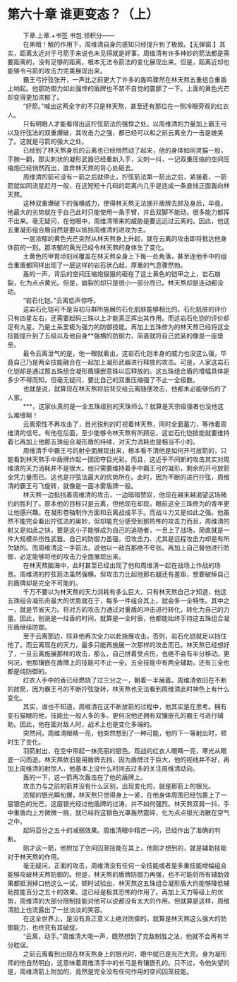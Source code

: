 <h1>第六十章 谁更变态？（上）</h1>
<div id="content">&nbsp&nbsp&nbsp&nbsp&nbsp&nbsp&nbsp&nbsp
 下章.上章.+书签.书包.领积分——
 <br/>&nbsp&nbsp&nbsp&nbsp&nbsp&nbsp&nbsp&nbsp
 在黑暗！触的作用下，周维清自身的感知只经提升到了极致。【无弹窗.】其实，距离太近对于弓箭手来说也未见得就是好事。周维清有许多神妙的箭法都是需要距离的，没有足够的距离，根本无法令箭法的变化展现出来。但是，距离近却也能够令弓箭的攻击力完美展现出来。
 <br/>&nbsp&nbsp&nbsp&nbsp&nbsp&nbsp&nbsp&nbsp
 霸王弓拧弦张开，一声比之前更大了许多的轰鸣骤然在林天熬五重组合重盾上响起。他那防御力如此强悍的盾牌也不禁不自觉的震颤了一下。上面的黄色光芒却变得更加浓郁了。
 <br/>&nbsp&nbsp&nbsp&nbsp&nbsp&nbsp&nbsp&nbsp
 “好箭。”喊出这两全字的不只是林天熬，甚至还有那位在一侧冷眼旁观的红衣人。
 <br/>&nbsp&nbsp&nbsp&nbsp&nbsp&nbsp&nbsp&nbsp
 只有明眼人才能看得出这拧弦箭法的强悍之处。以周维清的力量加上霸王弓以及拧弦法的双重爆破，其攻击力之强，都已经可以和之前云离全力一击是媲美了。这就是弓箭的强大之处。
 <br/>&nbsp&nbsp&nbsp&nbsp&nbsp&nbsp&nbsp&nbsp
 已经到了林天熬身后的云离也已经悄然动了起来，他的身体如同灵猫一般，手腕一翻，那尖刺状的凝形武器已经重新入手，尖刺一抖，一记双重压缩的空间压缩炮已经悄然而出，直奔林天熬的背心处砸去。
 <br/>&nbsp&nbsp&nbsp&nbsp&nbsp&nbsp&nbsp&nbsp
 周维清的箭可没有一箭之后就停止，拧弦箭法第一箭出之后，紧接着，一箭箭就如同流星赶月一般，在这短短十几码的距离内几乎是连成一条直线正面轰向林天熬。
 <br/>&nbsp&nbsp&nbsp&nbsp&nbsp&nbsp&nbsp&nbsp
 这种双重爆破下的强横威力，使得林天熬无法挪开盾牌去顾及身后，毕竟，他最大的劣势就在于自己此时只能使用一条手臂，并且双脚不能动。很多能力都挥不出来。毫无疑问，在他眼中，周维清带来的威胁是要远远过云离的。因此，他这五重凝形组合盾自然是要以抵挡周维清的进攻为主。
 <br/>&nbsp&nbsp&nbsp&nbsp&nbsp&nbsp&nbsp&nbsp
 一层浓郁的黄色光芒突然从林天熬身上升起，就在云离的攻击即将抵达他身体前的一刻。那浓郁的黄光已经令林天熬的身体生了变化。
 <br/>&nbsp&nbsp&nbsp&nbsp&nbsp&nbsp&nbsp&nbsp
 土黄色的甲胄顷刻间覆盖在林天熬全身上下每一处角落，甚至连他手中的组合重盾都同样出现了一层这样的岩石状凸起，厚重的气息骤然勃。
 <br/>&nbsp&nbsp&nbsp&nbsp&nbsp&nbsp&nbsp&nbsp
 轰的一声，背后的空间压缩炮狠狠的砸在了这土黄色的铠甲之上，岩石崩裂，化为点点黄光。但是，崩裂的却只是很小一部分而已。林天熬却是连动都没动。
 <br/>&nbsp&nbsp&nbsp&nbsp&nbsp&nbsp&nbsp&nbsp
 “岩石化铠。”云离低声惊呼。
 <br/>&nbsp&nbsp&nbsp&nbsp&nbsp&nbsp&nbsp&nbsp
 这岩石化铠可不是当初马群所施展的石化肌肤能够相比的。石化肌肤的评价只有四星左右，还需要起码三珠以上才能真正挥出其作用。而这岩石化铠的评价却足有九星。乃是土系里极为强力的防御技能。再加上五珠修为的林天熬已经将这全技能提升到了五级以及他自身**强横的防御力，简直就将自己武装的像是一座堡垒。
 <br/>&nbsp&nbsp&nbsp&nbsp&nbsp&nbsp&nbsp&nbsp
 最令云离泄气的是，他一眼就看出，这岩石化铠本身的威力也没这么强，毕竟自己乃是两全技能融合在一起加上凝形武器进行释放的攻击。可是，人家这岩石化铠却是通过那五珠组合凝形盾镶嵌意珠以后释放的。这五珠组合盾的增幅具体是多少不得而知，但毫无疑问，要比自己的双重压缩强了不止一全级数。
 <br/>&nbsp&nbsp&nbsp&nbsp&nbsp&nbsp&nbsp&nbsp
 也就是说，就算现在林天熬将后背交给云离随便攻击，他都未必能够伤的了人家。
 <br/>&nbsp&nbsp&nbsp&nbsp&nbsp&nbsp&nbsp&nbsp
 ***，这家伙真的是一全五珠级别的天珠师么？就算是天宗级强者也没他这么难缠啊！
 <br/>&nbsp&nbsp&nbsp&nbsp&nbsp&nbsp&nbsp&nbsp
 云离索性不再攻击了，目光锐利的盯视着林天熬，同时全面蓄力，等待着周维清的信号。有他在后面，至少能够令林天熬有所顾忌，这岩石化铠技能就要维持着匕再加上他那五珠组合凝形盾的持续，对天力消耗也是相当不小的。
 <br/>&nbsp&nbsp&nbsp&nbsp&nbsp&nbsp&nbsp&nbsp
 周维清手中霸王弓的射全面展现出来，根本看不清他是如何开弓放箭的，只能看到林天熬手中盾牌炸起一团团夺目光彩。而且，这近乎不间断的攻击其实对周维清的天力消耗并不是很大。他只需要维持着手中霸王弓的凝形，剩余的开弓放箭全凭力量而已。这也是拧弦法最大的优势所在。此时，因为不断的进行拧弦，周维清的霸王弓飞旋转，就像是一面冰雾盾牌一般。
 <br/>&nbsp&nbsp&nbsp&nbsp&nbsp&nbsp&nbsp&nbsp
 林天熬一边抵挡着周维清的攻击，一边暗暗赞叹，他现在越来越渴望这场赌约的胜利了。原本他的目标只是云离，但他现在却现，眼前这全三珠修为的青年更让他感兴趣。在凝形卷轴制作方面和云离战成平手。而战斗力又是如此之强。他虽然不能完全看出拧弦法的奥妙，但却能充分感受到那热怖的攻击力而且，周维清的射又是如此之快，要是这小子能够成为自己的追随者，一旦上了战场，简直就是一件大规模杀伤性武器。自己的防御力虽强，但攻击力、尤其是远程攻击力却是有所欠缺的。而周维清这一手箭法，说他以一敌百那绝不夸张。再加上自己替他进行防御，必定能够将他的攻击力全面展现出来。
 <br/>&nbsp&nbsp&nbsp&nbsp&nbsp&nbsp&nbsp&nbsp
 在林天熬脑海中，此时甚至已经出现了他和周维清一起在战场上作战的场景。周维清的拧弦箭法虽然强横，但攻击力比起他那右腿还有差距，想要破掉自己的盾牌却是完全不可能的。
 <br/>&nbsp&nbsp&nbsp&nbsp&nbsp&nbsp&nbsp&nbsp
 千万不要以为林天熬的天力消耗有多么巨大，只有林天熬自己才知道，他这五珠组合凝形舟最大的优势就在于，每多一件组合其上，就会多一全特性。其中之一，就是节省天力。将对方的攻击力通过对重盾的冲击进行转化，转化为自己的力量。因此，别说是一炷香的时间，就算是一全时辰，他都能始终手持这五珠组合凝形盾继续防御。
 <br/>&nbsp&nbsp&nbsp&nbsp&nbsp&nbsp&nbsp&nbsp
 至于云离那边，除非他再次全力以赴施展攻击，否则，岩石化铠就足以挡住他了。而云离现在的天力，最多只能再施展一次那样的攻击而已。林天熬已经想好了，一旦云离施展那样的攻击，那么，自己拼着受点伤，也绝不会有半分移动。更何况，他那镶嵌在盾牌上的技能可不止一全。五全技能中有两全辅助，还有三全也都是纯防御的。
 <br/>&nbsp&nbsp&nbsp&nbsp&nbsp&nbsp&nbsp&nbsp
 红衣人手中的香已经燃烧了过三分之一，朝着一半展着。周维清依旧在不断的放箭，因为霸王弓的不断拧弦旋转，林天熬也无法看到周维清此时神色上有什么变化。
 <br/>&nbsp&nbsp&nbsp&nbsp&nbsp&nbsp&nbsp&nbsp
 其实，谁也不知道，周维清在这不断放箭的过程中，他其实是在思考。拥有变石猫眼的他，技能比一般人多的多。更何况他还拥有双镶嵌孔的霸王弓进行辅助。因此，他在面对敌人时，战术上也是变化多端的。
 <br/>&nbsp&nbsp&nbsp&nbsp&nbsp&nbsp&nbsp&nbsp
 突然间，周维清眼睛一亮，他突然想到了一种可能，他的下一等射出时，顿时生了变化。
 <br/>&nbsp&nbsp&nbsp&nbsp&nbsp&nbsp&nbsp&nbsp
 羽箭射出，在空中带起一抹亮丽的银色。观战的红衣人眼睛一亮，寒光从眼底一闪而逝。林天熬依旧是用盾牌去挡，因为盾牌过于巨大，他的视线并不好，再加上周维清的射惊人，他基本上没什么时间去过多的关注周维清动向。
 <br/>&nbsp&nbsp&nbsp&nbsp&nbsp&nbsp&nbsp&nbsp
 轰的一下，这一箭再次轰击在了他的盾牌上。
 <br/>&nbsp&nbsp&nbsp&nbsp&nbsp&nbsp&nbsp&nbsp
 攻击力与之前的箭并没有什么区别，出现变化的，就是那箭上的银光。
 <br/>&nbsp&nbsp&nbsp&nbsp&nbsp&nbsp&nbsp&nbsp
 浓郁的银光瞬旬爆，林天熬只觉得身上一紧，在他身体周围已经包裹上了一层银色的光芒。这层银光经过他盾牌的过涛，并不如何强烈。林天熬双肩一抖，手中重盾向上方微微一挑，就已经将这银色光罩轰然震碎，化为点点银光消散在空气之中。
 <br/>&nbsp&nbsp&nbsp&nbsp&nbsp&nbsp&nbsp&nbsp
 起码百分之五十的减弱效果。周维清眼中精芒一闪，已经作出了准确的判断。
 <br/>&nbsp&nbsp&nbsp&nbsp&nbsp&nbsp&nbsp&nbsp
 刚才这一箭，他附加了空间囚笼技能在其上，他刚才想到的，就是辅助技能对于林天熬的作用。
 <br/>&nbsp&nbsp&nbsp&nbsp&nbsp&nbsp&nbsp&nbsp
 毫无疑问，正面的攻击，周维清没有任何一全技能或者是多重技能增幅组合能够攻破林天熬防御的。但是，林天熬的盾牌防御力再强，也不可能将所有辅助效果都抵消掉口他这么一试，顿时试验出，林天熬这五珠组合凝形盾大约能够降低辅助技能百分之五十的效果。这已经是极其恐怖的作用了。再加上天力等级上的优势，周维清的大部分限制技能对他可以说都没有太大的作用。但就算是这样，周维清脸上也流露出了一丝淡淡的笑容。
 <br/>&nbsp&nbsp&nbsp&nbsp&nbsp&nbsp&nbsp&nbsp
 在这全世界上，是没有真正意义上绝对防御的，就算是林天熬这么强大的防御能力，也终究有其破绽。
 <br/>&nbsp&nbsp&nbsp&nbsp&nbsp&nbsp&nbsp&nbsp
 “云离，动手。”周维清大喝一声，既然想到了克敌制胜之法，他就不会再有半分耽误。
 <br/>&nbsp&nbsp&nbsp&nbsp&nbsp&nbsp&nbsp&nbsp
 之前云离看到出现在林天熬身上的银光时，眼中就已是光芒大亮。身为凝形师的他自然明白，这意味着周维清手中的长弓是有镶嵌孔的。只不过，令他失望的是，周维清箭上附加的，竟然是完全没有任何作用的空间囚笼技能。
 <br/>&nbsp&nbsp&nbsp&nbsp&nbsp&nbsp&nbsp&nbsp
 <br/>&nbsp&nbsp&nbsp&nbsp&nbsp&nbsp&nbsp&nbsp
</div>
